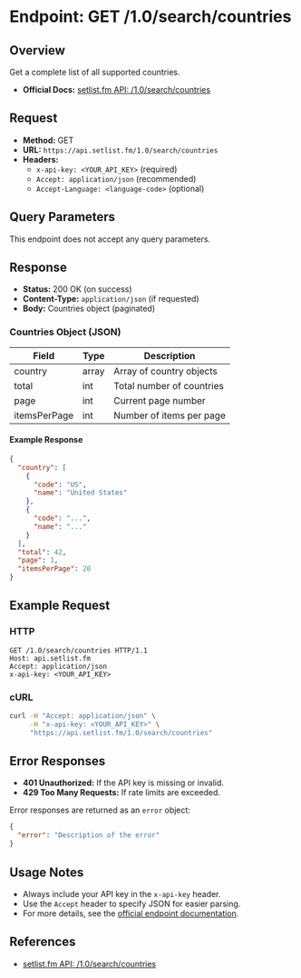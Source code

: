 # Endpoint: GET /1.0/search/countries

## Overview

Get a complete list of all supported countries.

- **Official Docs:** [setlist.fm API: /1.0/search/countries](https://api.setlist.fm/docs/1.0/resource__1.0_search_countries.html)

## Request

- **Method:** GET
- **URL:** `https://api.setlist.fm/1.0/search/countries`
- **Headers:**
  - `x-api-key: <YOUR_API_KEY>` (required)
  - `Accept: application/json` (recommended)
  - `Accept-Language: <language-code>` (optional)

## Query Parameters

This endpoint does not accept any query parameters.

## Response

- **Status:** 200 OK (on success)
- **Content-Type:** `application/json` (if requested)
- **Body:** Countries object (paginated)

### Countries Object (JSON)

| Field         | Type    | Description                        |
|-------------- |---------|------------------------------------|
| country       | array   | Array of country objects           |
| total         | int     | Total number of countries          |
| page          | int     | Current page number                |
| itemsPerPage  | int     | Number of items per page           |

#### Example Response

```json
{
  "country": [
    {
      "code": "US",
      "name": "United States"
    },
    {
      "code": "...",
      "name": "..."
    }
  ],
  "total": 42,
  "page": 1,
  "itemsPerPage": 20
}
```

## Example Request

### HTTP
```http
GET /1.0/search/countries HTTP/1.1
Host: api.setlist.fm
Accept: application/json
x-api-key: <YOUR_API_KEY>
```

### cURL
```sh
curl -H "Accept: application/json" \
     -H "x-api-key: <YOUR_API_KEY>" \
     "https://api.setlist.fm/1.0/search/countries"
```

## Error Responses

- **401 Unauthorized:** If the API key is missing or invalid.
- **429 Too Many Requests:** If rate limits are exceeded.

Error responses are returned as an `error` object:
```json
{
  "error": "Description of the error"
}
```

## Usage Notes

- Always include your API key in the `x-api-key` header.
- Use the `Accept` header to specify JSON for easier parsing.
- For more details, see the [official endpoint documentation](https://api.setlist.fm/docs/1.0/resource__1.0_search_countries.html).

## References
- [setlist.fm API: /1.0/search/countries](https://api.setlist.fm/docs/1.0/resource__1.0_search_countries.html) 
